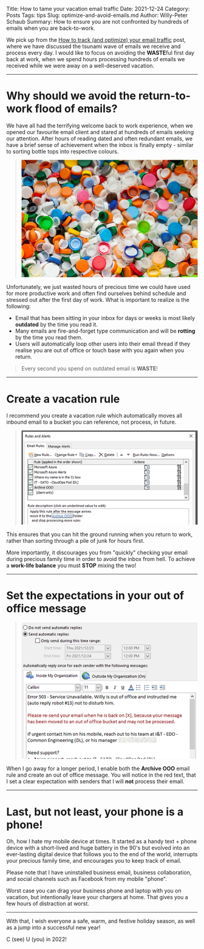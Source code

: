 Title: How to tame your vacation email traffic
Date: 2021-12-24
Category: Posts 
Tags: tips
Slug: optimize-and-avoid-emails.md
Author: Willy-Peter Schaub
Summary: How to ensure you are not confronted by hundreds of emails when you are back-to-work.

We pick up from the [How to track (and optimize) your email traffic](/optimize-and-track-emails.html) post, where we have discussed the tsunami wave of emails we receive and process every day. I would like to focus on avoiding the **WASTE**ful first day back at work, when we spend hours processing hundreds of emails we received while we were away on a well-deserved vacation.

---

# Why should we avoid the return-to-work flood of emails?

We have all had the terrifying welcome back to work experience, when we opened our favourite email client and stared at hundreds of emails seeking our attention. After hours of reading dated and often redundant emails, we have a brief sense of achievement when the inbox is finally empty - similar to sorting bottle tops into respective colours.

> ![Emails](../images/optimize-and-avoid-emails-0.png)

Unfortunately, we just wasted hours of precious time we could have used for more productive work and often find ourselves behind schedule and stressed out after the first day of work. What is important to realize is the following:

- Email that has been sitting in your inbox for days or weeks is most likely **outdated** by the time you read it.
- Many emails are fire-and-forget type communication and will be **rotting** by the time you read them.
- Users will automatically loop other users into their email thread if they realise you are out of office or touch base with you again when you return.

>
> Every second you spend on outdated email is **WASTE**!
>

---

# Create a vacation rule

I recommend you create a vacation rule which automatically moves all inbound email to a bucket you can reference, not process, in future.

> ![Email Rule](../images/optimize-and-avoid-emails-1.png)

This ensures that you can hit the ground running when you return to work, rather than sorting through a pile of junk for hours first.

More importantly, it discourages you from "quickly" checking your email during precious family time in order to avoid the inbox from hell. To achieve a **work-life balance** you must **STOP** mixing the two!

---

# Set the expectations in your out of office message

> ![Email Rule](../images/optimize-and-avoid-emails-2.png)

When I go away for a longer period, I enable both the **Archive OOO** email rule and create an out of office message. You will notice in the red text, that I set a clear expectation with senders that I will **not** process their email.

---

# Last, but not least, your phone is a phone!

Oh, how I hate my mobile device at times. It started as a handy text + phone device with a short-lived and huge battery in the 90's but evolved into an ever-lasting digital device that follows you to the end of the world, interrupts your precious family time, and encourages you to keep track of email.

Please note that I have uninstalled business email, business collaboration, and social channels such as Facebook from my mobile "phone".

Worst case you can drag your business phone and laptop with you on vacation, but intentionally leave your chargers at home. That gives you a few hours of distraction at worst.

---

With that, I wish everyone a safe, warm, and festive holiday season, as well as a jump into a successful new year!

C (see) U (you) in 2022!

